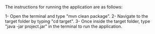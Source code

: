 
The instructions for running the application are as follows:

1- Open the terminal and type "mvn clean package".
2- Navigate to the target folder by typing "cd target".
3- Once inside the target folder, type "java -jar project.jar" in the terminal to run the application.
